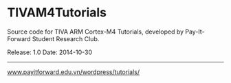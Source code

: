 TIVAM4Tutorials
===============
Source code for TIVA ARM Cortex-M4 Tutorials,
developed by Pay-It-Forward Student Research Club.

Release: 1.0
Date: 2014-10-30

--------------
www.payitforward.edu.vn/wordpress/tutorials/
